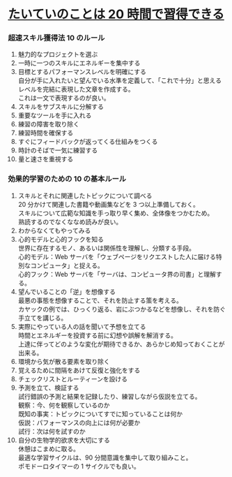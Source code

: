 # [たいていのことは 20 時間で習得できる](https://www.amazon.co.jp/dp/B00NGCLXX2)
### 超速スキル獲得法 10 のルール
 1. 魅力的なプロジェクトを選ぶ
 2. 一時に一つのスキルにエネルギーを集中する
 3. 目標とするパフォーマンスレベルを明確にする<br/>
    自分が手に入れたいと望んでいる水準を定義して、「これで十分」と思えるレベルを完結に表現した文章を作成する。<br/>
    これは一文で表現するのが良い。<br/>
 4. スキルをサブスキルに分解する
 5. 重要なツールを手に入れる
 6. 練習の障害を取り除く
 7. 練習時間を確保する
 8. すぐにフィードバックが返ってくる仕組みをつくる
 9. 時計のそばで一気に練習する
10. 量と速さを重視する

### 効果的学習のための 10 の基本ルール
 1. スキルとそれに関連したトピックについて調べる<br/>
    20 分かけて関連した書籍や動画集などを 3 つ以上準備しておく。<br/>
    スキルについて広範な知識を手っ取り早く集め、全体像をつかむため。<br/>
    熟読するのでなくななめ読みが良い。<br/>
 2. わからなくてもやってみる
 3. 心的モデルと心的フックを知る<br/>
    世界に存在するモノ、あるいは関係性を理解し、分類する手段。<br/>
    心的モデル：Web サーバを「ウェブページをリクエストした人に届ける特別なコンピュータ」と捉える。<br/>
    心的フック：Web サーバを「サーバは、コンピュータ界の司書」と理解する。<br/>
 4. 望んでいることの「逆」を想像する<br/>
    最悪の事態を想像することで、それを防止する策を考える。<br/>
    カヤックの例では、ひっくり返る、岩にぶつかるなどを想像し、それを防ぐ手立てを講じる。<br/>
 5. 実際にやっている人の話を聞いて予想を立てる<br/>
    時間とエネルギーを投資する前に幻想や誤解を解消する。<br/>
    上達に伴ってどのような変化が期待できるか、あらかじめ知っておくことが出来る。<br/>
 6. 環境から気が散る要素を取り除く
 7. 覚えるために間隔をあけて反復と強化をする
 8. チェックリストとルーティーンを設ける
 9. 予測を立て、検証する<br/>
    試行錯誤の予測と結果を記録したり、練習しながら仮説を立てる。<br/>
    観察：今、何を観察しているのか<br/>
    既知の事実：トピックについてすでに知っていることは何か<br/>
    仮説：パフォーマンスの向上には何が必要か<br/>
    試行：次は何を試すのか<br/>
10. 自分の生物学的欲求を大切にする<br/>
    休憩はこまめに取る。<br/>
    最適な学習サイクルは、90 分間意識を集中して取り組みこと。<br/>
    ポモドーロタイマーの 1 サイクルでも良い。<br/>
